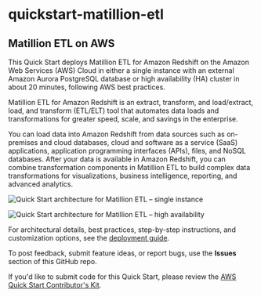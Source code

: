 # quickstart-matillion-etl
## Matillion ETL on AWS

This Quick Start deploys Matillion ETL for Amazon Redshift on the Amazon Web Services (AWS) Cloud in either a single instance with an external Amazon Aurora PostgreSQL database or high availability (HA) cluster in about 20 minutes, following AWS best practices.

Matillion ETL for Amazon Redshift is an extract, transform, and load/extract, load, and transform (ETL/ELT) tool that automates data loads and transformations for greater speed, scale, and savings in the enterprise.

You can load data into Amazon Redshift from data sources such as on-premises and cloud databases, cloud and software as a service (SaaS) applications, application programming interfaces (APIs), files, and NoSQL databases. After your data is available in Amazon Redshift, you can combine transformation components in Matillion ETL to build complex data transformations for visualizations, business intelligence, reporting, and advanced analytics.

![Quick Start architecture for Matillion ETL – single instance](https://d1.awsstatic.com/partner-network/QuickStart/datasheets/matillion-etl-on-aws-arch-single.efddec9fd519a5dacefdd1bb5ddf77db19de831a.png)

![Quick Start architecture for Matillion ETL – high availability](https://d1.awsstatic.com/partner-network/QuickStart/datasheets/matillion-etl-on-aws-architecture-HA.d3b3c8f87bcb87888d1024bb259dcf568f6b2d57.png)

For architectural details, best practices, step-by-step instructions, and customization options, see the [deployment guide](https://fwd.aws/ME6Wv).

To post feedback, submit feature ideas, or report bugs, use the **Issues** section of this GitHub repo.

If you'd like to submit code for this Quick Start, please review the [AWS Quick Start Contributor's Kit](https://aws-quickstart.github.io/).
